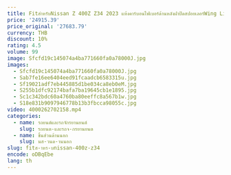 ```yaml
---
title: FitสําหรับNissan Z 400Z Z34 2023 แห้งคาร์บอนไฟเบอร์ด้านหลังฝาปิดสปอยเลอร์Wing Lip
price: '24915.39'
price_original: '27683.79'
currency: THB
discount: 10%
rating: 4.5
volume: 99
image: Sfcfd19c145074a4ba771660fa0a78000J.jpg
images:
  - Sfcfd19c145074a4ba771660fa0a78000J.jpg
  - Sab7fe16ee6404eed91fcaadcb6583315u.jpg
  - Sf19021adf7eb445885d1be034ca8eb0eM.jpg
  - S255b1dfc92174bafa7ba19645cb1e1895.jpg
  - Sc1c342bdc60a4760ba80eeffc8a567b1w.jpg
  - S18e831b9097946778b13b3fbcca98055c.jpg
video: 4000262702158.mp4
categories:
  - name: รถยนต์และรถจักรยานยนต์
    slug: รถยนต-และรถจ-กรยานยนต
  - name: ชิ้นส่วนด้านนอก
    slug: นส-วนด-านนอก
slug: fitส-าหร-บnissan-400z-z34
encode: oDBqEbe
lang: th
---
```

  